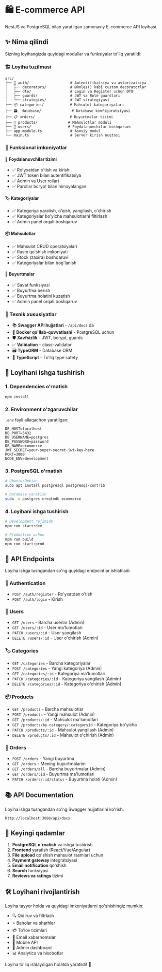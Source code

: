 # 🛍️ E-commerce API

NestJS va PostgreSQL bilan yaratilgan zamonaviy E-commerce API loyihasi.

## ✨ Nima qilindi

Sizning loyihangizda quyidagi modullar va funksiyalar to'liq yaratildi:

### 🏗️ Loyiha tuzilmasi
```
src/
├── 🔐 auth/                   # Autentifikatsiya va avtorizatsiya
│   ├── decorators/           # @Roles() kabi custom decoratorlar
│   ├── dto/                  # Login va Register uchun DTO
│   ├── guards/               # JWT va Role guardlari
│   └── strategies/           # JWT strategiyasi
├── 📦 categories/            # Mahsulot kategoriyalari
├── 🗃️  database/              # Database konfiguratsiyasi
├── 📋 orders/                # Buyurtmalar tizimi
├── 🛒 products/              # Mahsulotlar moduli
├── 👥 users/                 # Foydalanuvchilar boshqaruvi
├── app.module.ts             # Asosiy modul
└── main.ts                   # Server kirish nuqtasi
```

### 🚀 Funksional imkoniyatlar

#### 👤 Foydalanuvchilar tizimi
- ✅ Ro'yxatdan o'tish va kirish
- ✅ JWT token bilan autentifikatsiya
- ✅ Admin va User rollari
- ✅ Parollar bcrypt bilan himoyalangan

#### 🏷️ Kategoriyalar
- ✅ Kategoriya yaratish, o'qish, yangilash, o'chirish
- ✅ Kategoriyalar bo'yicha mahsulotlarni filtirlash
- ✅ Admin panel orqali boshqaruv

#### 📦 Mahsulotlar
- ✅ Mahsulot CRUD operatsiyalari
- ✅ Rasm qo'shish imkoniyati
- ✅ Stock (zaxira) boshqaruvi
- ✅ Kategoriyalar bilan bog'lanish

#### 🛒 Buyurtmalar
- ✅ Savat funksiyasi
- ✅ Buyurtma berish
- ✅ Buyurtma holatini kuzatish
- ✅ Admin panel orqali boshqaruv

### 🔧 Texnik xususiyatlar
- 📚 **Swagger API hujjatlari** - `/api/docs` da
- 🐳 **Docker qo'llab-quvvatlashi** - PostgreSQL uchun
- 🛡️ **Xavfsizlik** - JWT, bcrypt, guards
- ✅ **Validation** - class-validator
- 🗃️ **TypeORM** - Database ORM
- 📝 **TypeScript** - To'liq type safety

## 🚀 Loyihani ishga tushirish

### 1. Dependencies o'rnatish
```bash
npm install
```

### 2. Environment o'zgaruvchilar
`.env` fayli allaqachon yaratilgan:
```env
DB_HOST=localhost
DB_PORT=5432
DB_USERNAME=postgres
DB_PASSWORD=password
DB_NAME=ecommerce
JWT_SECRET=your-super-secret-jwt-key-here
PORT=3000
NODE_ENV=development
```

### 3. PostgreSQL o'rnatish
```bash
# Ubuntu/Debian
sudo apt install postgresql postgresql-contrib

# Database yaratish
sudo -u postgres createdb ecommerce
```

### 4. Loyihani ishga tushirish
```bash
# Development rejimida
npm run start:dev

# Production uchun
npm run build
npm run start:prod
```

## 📡 API Endpoints

Loyiha ishga tushgandan so'ng quyidagi endpointlar ishlatiladi:

### 🔐 Authentication
- `POST /auth/register` - Ro'yxatdan o'tish
- `POST /auth/login` - Kirish

### 👥 Users
- `GET /users` - Barcha userlar (Admin)
- `GET /users/:id` - User ma'lumotlari
- `PATCH /users/:id` - User yangilash
- `DELETE /users/:id` - User o'chirish (Admin)

### 🏷️ Categories  
- `GET /categories` - Barcha kategoriyalar
- `POST /categories` - Yangi kategoriya (Admin)
- `GET /categories/:id` - Kategoriya ma'lumotlari
- `PATCH /categories/:id` - Kategoriya yangilash (Admin)
- `DELETE /categories/:id` - Kategoriya o'chirish (Admin)

### 📦 Products
- `GET /products` - Barcha mahsulotlar
- `POST /products` - Yangi mahsulot (Admin)
- `GET /products/:id` - Mahsulot ma'lumotlari  
- `GET /products/by-category/:categoryId` - Kategoriya bo'yicha
- `PATCH /products/:id` - Mahsulot yangilash (Admin)
- `DELETE /products/:id` - Mahsulot o'chirish (Admin)

### 🛒 Orders
- `POST /orders` - Yangi buyurtma
- `GET /orders` - Mening buyurtmalarim
- `GET /orders/all` - Barcha buyurtmalar (Admin)
- `GET /orders/:id` - Buyurtma ma'lumotlari
- `PATCH /orders/:id/status` - Buyurtma holati (Admin)

## 📚 API Documentation

Loyiha ishga tushgandan so'ng Swagger hujjatlarini ko'rish:
```
http://localhost:3000/api/docs
```

## 🎯 Keyingi qadamlar

1. **PostgreSQL o'rnatish** va ishga tushirish
2. **Frontend** yaratish (React/Vue/Angular)
3. **File upload** qo'shish mahsulot rasmlari uchun
4. **Payment gateway** integratsiyasi
5. **Email notification** qo'shish
6. **Search** funksiyasi
7. **Reviews va ratings** tizimi

## 🛠️ Loyihani rivojlantirish

Loyiha tayyor holda va quyidagi imkoniyatlarni qo'shishingiz mumkin:

- 🔍 Qidiruv va filtrlash
- ⭐ Baholar va sharhlar
- 💳 To'lov tizimlari
- 📧 Email xabarnomalar  
- 📱 Mobile API
- 🎨 Admin dashboard
- 📊 Analytics va hisobotlar

Loyiha to'liq ishlaydigan holatda yaratildi! 🎉
